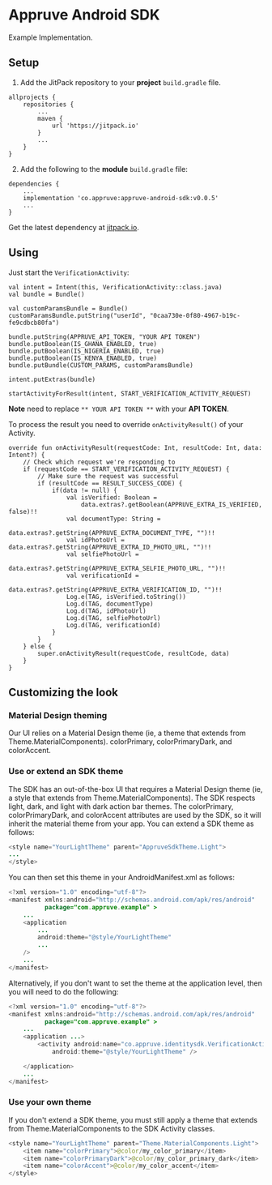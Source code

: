 # Appruve Android SDK

Example Implementation.

## Setup

1. Add the JitPack repository to your **project** ```build.gradle``` file.
```
allprojects {
    repositories {
        ...
        maven {
            url 'https://jitpack.io'
        }
        ...
    }
}
```
2. Add the following to the **module** ```build.gradle``` file:
```
dependencies {
    ...
    implementation 'co.appruve:appruve-android-sdk:v0.0.5'
    ...
}
```

Get the latest dependency at [jitpack.io][J].

## Using

Just start the ```VerificationActivity```:

```
val intent = Intent(this, VerificationActivity::class.java)
val bundle = Bundle()

val customParamsBundle = Bundle()
customParamsBundle.putString("userId", "0caa730e-0f80-4967-b19c-fe9cdbcb80fa")

bundle.putString(APPRUVE_API_TOKEN, "YOUR API TOKEN")
bundle.putBoolean(IS_GHANA_ENABLED, true)
bundle.putBoolean(IS_NIGERIA_ENABLED, true)
bundle.putBoolean(IS_KENYA_ENABLED, true)
bundle.putBundle(CUSTOM_PARAMS, customParamsBundle)

intent.putExtras(bundle)

startActivityForResult(intent, START_VERIFICATION_ACTIVITY_REQUEST)
```
**Note** need to replace ```** YOUR API TOKEN **``` with your **API TOKEN**.

To process the result you need to override ```onActivityResult()``` of your Activity.

```
override fun onActivityResult(requestCode: Int, resultCode: Int, data: Intent?) {
    // Check which request we're responding to
    if (requestCode == START_VERIFICATION_ACTIVITY_REQUEST) {
        // Make sure the request was successful
        if (resultCode == RESULT_SUCCESS_CODE) {
            if(data != null) {
                val isVerified: Boolean =
                    data.extras?.getBoolean(APPRUVE_EXTRA_IS_VERIFIED, false)!!
                val documentType: String =
                    data.extras?.getString(APPRUVE_EXTRA_DOCUMENT_TYPE, "")!!
                val idPhotoUrl = data.extras?.getString(APPRUVE_EXTRA_ID_PHOTO_URL, "")!!
                val selfiePhotoUrl =
                    data.extras?.getString(APPRUVE_EXTRA_SELFIE_PHOTO_URL, "")!!
                val verificationId =
                    data.extras?.getString(APPRUVE_EXTRA_VERIFICATION_ID, "")!!
                Log.e(TAG, isVerified.toString())
                Log.d(TAG, documentType)
                Log.d(TAG, idPhotoUrl)
                Log.d(TAG, selfiePhotoUrl)
                Log.d(TAG, verificationId)
            }
        }
    } else {
        super.onActivityResult(requestCode, resultCode, data)
    }
}
```

## Customizing the look

### Material Design theming

Our UI relies on a Material Design theme (ie, a theme that extends from Theme.MaterialComponents). colorPrimary, colorPrimaryDark, and colorAccent.


### Use or extend an SDK theme

The SDK has an out-of-the-box UI that requires a Material Design theme (ie, a style that extends from Theme.MaterialComponents). The SDK respects light, dark, and light with dark action bar themes. The colorPrimary, colorPrimaryDark, and colorAccent attributes are used by the SDK, so it will inherit the material theme from your app. You can extend a SDK theme as follows:

```java
<style name="YourLightTheme" parent="AppruveSdkTheme.Light">
...
</style>
```

You can then set this theme in your AndroidManifest.xml as follows:
```java
<?xml version="1.0" encoding="utf-8"?>
<manifest xmlns:android="http://schemas.android.com/apk/res/android"
          package="com.appruve.example" >
    ...
    <application
        ...
        android:theme="@style/YourLightTheme"
        ...
    />
    ...
</manifest>
```

Alternatively, if you don't want to set the theme at the application level, then you will need to do the following:
```java
<?xml version="1.0" encoding="utf-8"?>
<manifest xmlns:android="http://schemas.android.com/apk/res/android"
          package="com.appruve.example" >
    ...
    <application ...>
        <activity android:name="co.appruve.identitysdk.VerificationActivity"
            android:theme="@style/YourLightTheme" />

    </application>
    ...
</manifest>
```

### Use your own theme

If you don't extend a SDK theme, you must still apply a theme that extends from Theme.MaterialComponents to the SDK Activity classes.

```java
<style name="YourLightTheme" parent="Theme.MaterialComponents.Light">
    <item name="colorPrimary">@color/my_color_primary</item>
    <item name="colorPrimaryDark">@color/my_color_primary_dark</item>
    <item name="colorAccent">@color/my_color_accent</item>
</style>
```

[J]: https://jitpack.io/#co.appruve/appruve-android-sdk
